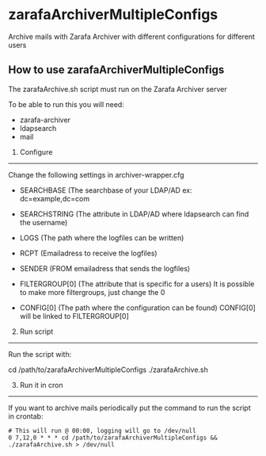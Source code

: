 zarafaArchiverMultipleConfigs
=============================

Archive mails with Zarafa Archiver with different configurations for different users

How to use zarafaArchiverMultipleConfigs
----------------------------------------

The zarafaArchive.sh script must run on the Zarafa Archiver server

To be able to run this you will need:
 
* zarafa-archiver
* ldapsearch
* mail

1. Configure
------------

Change the following settings in archiver-wrapper.cfg

- SEARCHBASE (The searchbase of your LDAP/AD ex: dc=example,dc=com
- SEARCHSTRING (The attribute in LDAP/AD where ldapsearch can find the username)
- LOGS (The path where the logfiles can be written)
- RCPT (Emailadress to receive the logfiles)
- SENDER (FROM emailadress that sends the logfiles)

- FILTERGROUP[0] (The attribute that is specific for a users)
  It is possible to make more filtergroups, just change the 0

- CONFIG[0] (The path where the configuration can be found)
  CONFIG[0] will be linked to FILTERGROUP[0]

2. Run script
-------------

Run the script with:

cd /path/to/zarafaArchiverMultipleConfigs
./zarafaArchive.sh

3. Run it in cron
-----------------

If you want to archive mails periodically put the command to run the script in crontab:
 
```
# This will run @ 00:00, logging will go to /dev/null
0 7,12,0 * * * cd /path/to/zarafaArchiverMultipleConfigs && ./zarafaArchive.sh > /dev/null
```
